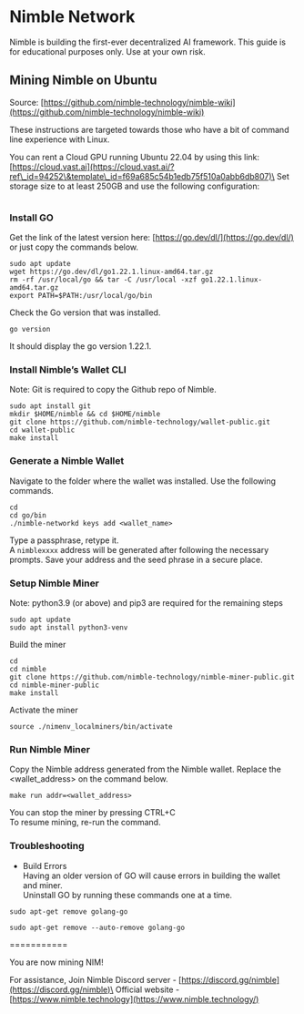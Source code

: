 # Nimble Network
 Nimble is building the first-ever decentralized AI framework. This guide is for educational purposes only. Use at your own risk.

## Mining Nimble on Ubuntu

Source: [https://github.com/nimble-technology/nimble-wiki](https://github.com/nimble-technology/nimble-wiki)

These instructions are targeted towards those who have a bit of command line experience with Linux.



You can rent a Cloud GPU running Ubuntu 22.04 by using this link: [https://cloud.vast.ai](https://cloud.vast.ai/?ref\_id=94252\&template\_id=f69a685c54b1edb75f510a0abb6db807)\
Set storage size to at least 250GB and use the following configuration:

<figure><img src="../.gitbook/assets/image.png" alt=""><figcaption></figcaption></figure>

### Install GO

Get the link of the latest version here: [https://go.dev/dl/](https://go.dev/dl/) or just copy the commands below.

```
sudo apt update
wget https://go.dev/dl/go1.22.1.linux-amd64.tar.gz
rm -rf /usr/local/go && tar -C /usr/local -xzf go1.22.1.linux-amd64.tar.gz
export PATH=$PATH:/usr/local/go/bin
```

Check the Go version that was installed.

```
go version
```

It should display the go version 1.22.1.

### Install Nimble’s Wallet CLI

Note: Git is required to copy the Github repo of Nimble.

```
sudo apt install git
mkdir $HOME/nimble && cd $HOME/nimble
git clone https://github.com/nimble-technology/wallet-public.git
cd wallet-public
make install
```

### Generate a Nimble Wallet

Navigate to the folder where the wallet was installed. Use the following commands.

```
cd
cd go/bin
./nimble-networkd keys add <wallet_name>
```

Type a passphrase, retype it.\
A `nimblexxxx` address will be generated after following the necessary prompts. Save your address and the seed phrase in a secure place.

### Setup Nimble Miner

Note: python3.9 (or above) and pip3 are required for the remaining steps

```
sudo apt update
sudo apt install python3-venv
```

Build the miner

```
cd
cd nimble
git clone https://github.com/nimble-technology/nimble-miner-public.git
cd nimble-miner-public
make install
```

Activate the miner

```
source ./nimenv_localminers/bin/activate
```

### Run Nimble Miner

Copy the Nimble address generated from the Nimble wallet. Replace the \<wallet\_address> on the command below.

```
make run addr=<wallet_address>
```

You can stop the miner by pressing CTRL+C\
To resume mining, re-run the command.



### Troubleshooting

* Build Errors\
  Having an older version of GO will cause errors in building the wallet and miner.\
  Uninstall GO by running these commands one at a time.

```
sudo apt-get remove golang-go
```

```
sudo apt-get remove --auto-remove golang-go
```

\===========

You are now mining NIM!

For assistance, Join Nimble Discord server - [https://discord.gg/nimble](https://discord.gg/nimble)\
Official website - [https://www.nimble.technology](https://www.nimble.technology/)

